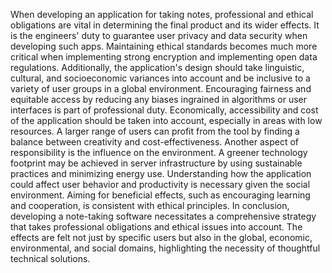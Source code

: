 When developing an application for taking notes, professional and ethical obligations are vital in determining the final product and its wider effects. It is the engineers' duty to guarantee user privacy and data security when developing such apps. Maintaining ethical standards becomes much more critical when implementing strong encryption and implementing open data regulations.
Additionally, the application's design should take linguistic, cultural, and socioeconomic variances into account and be inclusive to a variety of user groups in a global environment. Encouraging fairness and equitable access by reducing any biases ingrained in algorithms or user interfaces is part of professional duty. Economically, accessibility and cost of the application should be taken into account, especially in areas with low resources. A larger range of users can profit from the tool by finding a balance between creativity and cost-effectiveness. Another aspect of responsibility is the influence on the environment. A greener technology footprint may be achieved in server infrastructure by using sustainable practices and minimizing energy use. Understanding how the application could affect user behavior and productivity is necessary given the social environment. Aiming for beneficial effects, such as encouraging learning and cooperation, is consistent with ethical principles.
In conclusion, developing a note-taking software necessitates a comprehensive strategy that takes professional obligations and ethical issues into account. The effects are felt not just by specific users but also in the global, economic, environmental, and social domains, highlighting the necessity of thoughtful technical solutions.

